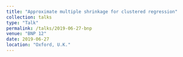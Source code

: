 ```yaml
---
title: "Approximate multiple shrinkage for clustered regression"
collection: talks
type: "Talk"
permalink: /talks/2019-06-27-bnp
venue: "BNP 12"
date: 2019-06-27
location: "Oxford, U.K."
---
```

